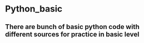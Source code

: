 # Python_basic
## There are bunch of basic python code with different sources for practice in basic level 

